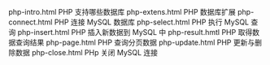php-intro.html   PHP 支持哪些数据库
php-extens.html  PHP 数据库扩展
php-connect.html PHP 连接 MySQL 数据库
php-select.html  PHP 执行 MySQL 查询
php-insert.html  PHP 插入新数据到 MySQL 中
php-result.hmtl  PHP 取得数据查询结果
php-page.html    PHP 查询分页数据
php-update.html  PHP 更新与删除数据
php-close.html   PHp 关闭 MySQL 连接